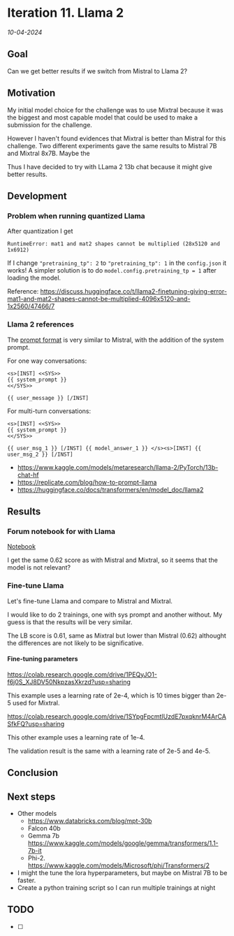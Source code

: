 # Iteration 11. Llama 2

_10-04-2024_

<!---
The work is done using short iterations. Each iteration needs to have a very
clear goal. This allows to gain greater knowledge of the problem on each iteration.
--->

## Goal

Can we get better results if we switch from Mistral to Llama 2?

## Motivation

My initial model choice for the challenge was to use Mixtral because it was the
biggest and most capable model that could be used to make a submission for the challenge.

However I haven't found evidences that Mixtral is better than Mistral for this challenge. Two different
experiments gave the same results to Mistral 7B and Mixtral 8x7B. Maybe the

Thus I have decided to try with LLama 2 13b chat because it might give better results.

## Development

### Problem when running quantized Llama

After quantization I get

```
RuntimeError: mat1 and mat2 shapes cannot be multiplied (28x5120 and 1x6912)
```

If I change `"pretraining_tp": 2` to `"pretraining_tp": 1` in the `config.json` it works!
A simpler solution is to do `model.config.pretraining_tp = 1` after loading the model.

Reference: <https://discuss.huggingface.co/t/llama2-finetuning-giving-error-mat1-and-mat2-shapes-cannot-be-multiplied-4096x5120-and-1x2560/47466/7>

### Llama 2 references

The [prompt format](https://huggingface.co/blog/llama2#how-to-prompt-llama-2) is very similar to Mistral, with the addition of the system prompt.

For one way conversations:

```
<s>[INST] <<SYS>>
{{ system_prompt }}
<</SYS>>

{{ user_message }} [/INST]
```

For multi-turn conversations:

```
<s>[INST] <<SYS>>
{{ system_prompt }}
<</SYS>>

{{ user_msg_1 }} [/INST] {{ model_answer_1 }} </s><s>[INST] {{ user_msg_2 }} [/INST]

```

- <https://www.kaggle.com/models/metaresearch/llama-2/PyTorch/13b-chat-hf>
- <https://replicate.com/blog/how-to-prompt-llama>
- <https://huggingface.co/docs/transformers/en/model_doc/llama2>

## Results

### Forum notebook for with Llama

[Notebook](https://www.kaggle.com/code/ironbar/llama-13b-prompt-predict-fork?scriptVersionId=171288400)

I get the same 0.62 score as with Mistral and Mixtral, so it seems that the model is not relevant?

### Fine-tune Llama

Let's fine-tune Llama and compare to Mistral and Mixtral.

I would like to do 2 trainings, one with sys prompt and another without. My guess is that the results will be very similar.

The LB score is 0.61, same as Mixtral but lower than Mistral (0.62) althought the differences are not
likely to be significative.

#### Fine-tuning parameters

https://colab.research.google.com/drive/1PEQyJO1-f6j0S_XJ8DV50NkpzasXkrzd?usp=sharing

This example uses a learning rate of 2e-4, which is 10 times bigger than 2e-5 used for Mixtral.

https://colab.research.google.com/drive/1SYpgFpcmtIUzdE7pxqknrM4ArCASfkFQ?usp=sharing

This other example uses a learning rate of 1e-4.

The validation result is the same with a learning rate of 2e-5 and 4e-5.

## Conclusion

## Next steps

- Other models
    - https://www.databricks.com/blog/mpt-30b
    - Falcon 40b
    - Gemma 7b https://www.kaggle.com/models/google/gemma/transformers/1.1-7b-it
    - Phi-2. https://www.kaggle.com/models/Microsoft/phi/Transformers/2
- I might the tune the lora hyperparameters, but maybe on Mistral 7B to be faster.
- Create a python training script so I can run multiple trainings at night

## TODO

- [ ]

